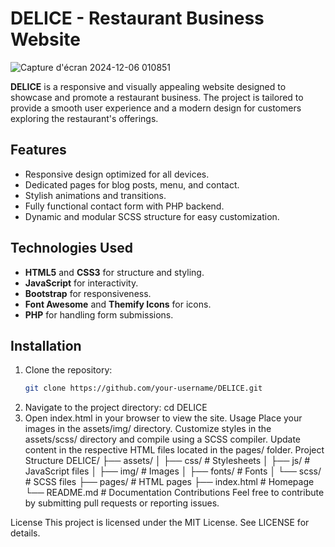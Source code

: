 # DELICE - Restaurant Business Website

![Capture d'écran 2024-12-06 010851](https://github.com/user-attachments/assets/83b25a7c-a66f-4db8-adab-5ab40a96959c)

**DELICE** is a responsive and visually appealing website designed to showcase and promote a restaurant business. The project is tailored to provide a smooth user experience and a modern design for customers exploring the restaurant's offerings.

## Features
- Responsive design optimized for all devices.
- Dedicated pages for blog posts, menu, and contact.
- Stylish animations and transitions.
- Fully functional contact form with PHP backend.
- Dynamic and modular SCSS structure for easy customization.

## Technologies Used
- **HTML5** and **CSS3** for structure and styling.
- **JavaScript** for interactivity.
- **Bootstrap** for responsiveness.
- **Font Awesome** and **Themify Icons** for icons.
- **PHP** for handling form submissions.

## Installation
1. Clone the repository:
   ```bash
   git clone https://github.com/your-username/DELICE.git
2. Navigate to the project directory:
    cd DELICE
3. Open index.html in your browser to view the site.
      Usage
      Place your images in the assets/img/ directory.
      Customize styles in the assets/scss/ directory and compile using a SCSS compiler.
      Update content in the respective HTML files located in the pages/ folder.
 Project Structure
    DELICE/
    ├── assets/
    │   ├── css/                # Stylesheets
    │   ├── js/                 # JavaScript files
    │   ├── img/                # Images
    │   ├── fonts/              # Fonts
    │   └── scss/               # SCSS files
    ├── pages/                  # HTML pages
    ├── index.html              # Homepage
    └── README.md               # Documentation
Contributions
Feel free to contribute by submitting pull requests or reporting issues.

License
This project is licensed under the MIT License. See LICENSE for details.

